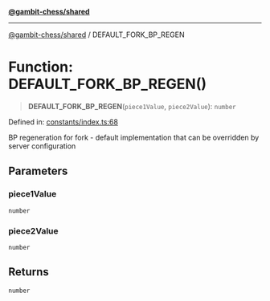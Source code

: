 [**@gambit-chess/shared**](../README.md)

***

[@gambit-chess/shared](../globals.md) / DEFAULT\_FORK\_BP\_REGEN

# Function: DEFAULT\_FORK\_BP\_REGEN()

> **DEFAULT\_FORK\_BP\_REGEN**(`piece1Value`, `piece2Value`): `number`

Defined in: [constants/index.ts:68](https://github.com/cango91/gambit-chess/blob/d79bd73a9b1359341cbe89b368f1eb5b66a60564/shared/src/constants/index.ts#L68)

BP regeneration for fork - default implementation that can be overridden by server configuration

## Parameters

### piece1Value

`number`

### piece2Value

`number`

## Returns

`number`
